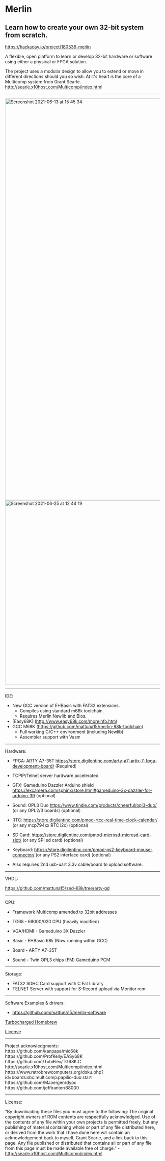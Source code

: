 # Merlin
## Learn how to create your own 32-bit system from scratch.

https://hackaday.io/project/180536-merlin

A flexible, open platform to learn or develop 32-bit hardware or software using either a physical or FPGA solution.

The project uses a modular design to allow you to extend or move in different directions should you so wish. At it's heart is the core of a Multicomp system from Grant Searle. http://searle.x10host.com/Multicomp/index.html

<hr>
<img width="1302" alt="Screenshot 2021-06-13 at 15 45 34" src="https://user-images.githubusercontent.com/16086727/121814582-bda0da80-cc69-11eb-8a86-3e689ef1d6d6.png">
<img width="597" alt="Screenshot 2021-06-25 at 12 44 19" src="https://user-images.githubusercontent.com/16086727/123424078-41d35600-d5b8-11eb-910a-0ae6332cf34e.png">
<hr>

IDE: 
* New GCC version of EHBasic with FAT32 extensions. 
  - Compiles using standard m68k toolchain. 
  - Requires Merlin Newlib and Bios.
* [Easy68K] (http://www.easy68k.com/moreinfo.htm)
* GCC M68K  (https://github.com/mattuna15/merlin-68k-toolchain)
  - Full working C/C++ environment (including Newlib) 
  - Assembler support with Vasm

<hr>

Hardware:

- FPGA: ARTY A7-35T https://store.digilentinc.com/arty-a7-artix-7-fpga-development-board/ (Required)
- TCPIP/Telnet server hardware accelerated
- GFX: Gameduino Dazzler Arduino shield https://excamera.com/sphinx/store.html#gameduino-3x-dazzler-for-arduino-39 (optional)
- Sound: OPL3 Duo https://www.tindie.com/products/cheerful/opl3-duo/ (or any OPL2/3 boards) (optional)
- RTC: https://store.digilentinc.com/pmod-rtcc-real-time-clock-calendar/ (or any mcp794xx RTC i2c) (optional)
- SD Card: https://store.digilentinc.com/pmod-microsd-microsd-card-slot/ (or any SPI sd card) (optional)
- Keyboard: https://store.digilentinc.com/pmod-ps2-keyboard-mouse-connector/ (or any PS2 interface card) (optional)

- Also requires 2nd usb-uart 3.3v cable/board to upload software.

<hr>

VHDL:

https://github.com/mattuna15/zed-68k/tree/arty-gd

<hr>

CPU:

* Framework Multicomp amended to 32bit addresses

* TG68 - 68000/020 CPU (heavily modified)

* VGA/HDMI - Gameduino 3X Dazzler

* Basic - EHBasic 68k (Now running within GCC)

* Board - ARTY A7-35T

* Sound - Twin OPL3 chips (FM) Gameduino PCM

<hr>

Storage:

* FAT32 SDHC Card support with C Fat Library
* TELNET Server with support for S-Record upload via Monitor rom

<hr>

Software Examples & drivers:
* https://github.com/mattuna15/merlin-software

[Turbocharged Homebrew](https://www.facebook.com/groups/1609879555846636/)

[License](https://raw.githubusercontent.com/mattuna15/merlin/master/LICENSE)

<hr>
Project acknowledgments:<br>
https://github.com/kanpapa/mic68k<br>
https://github.com/ProfKelly/EASy68K<br>
https://github.com/TobiFlex/TG68K.C<br>
http://searle.x10host.com/Multicomp/index.html<br>
https://www.retrobrewcomputers.org/doku.php?id=boards:sbc:multicomp:papilio-duo:start<br>
https://github.com/MJoergen/dyoc<br>
https://github.com/jefftranter/68000<br>

<hr>
License:

“By downloading these files you must agree to the following: The original copyright owners of ROM contents are respectfully acknowledged. Use of the contents of any file within your own projects is permitted freely, but any publishing of material containing whole or part of any file distributed here, or derived from the work that I have done here will contain an acknowledgement back to myself, Grant Searle, and a link back to this page. Any file published or distributed that contains all or part of any file from this page must be made available free of charge.” - http://searle.x10host.com/Multicomp/index.html
